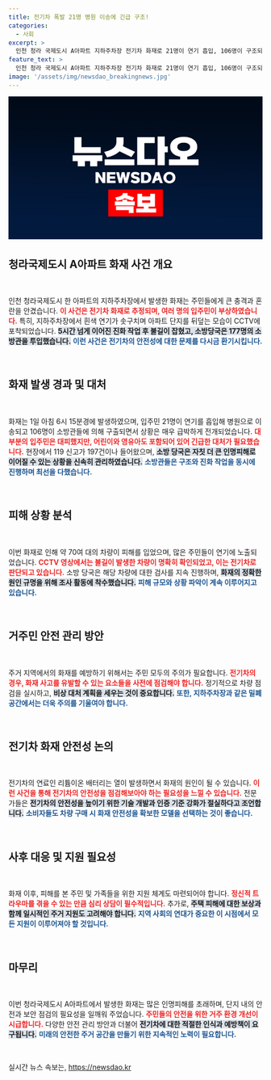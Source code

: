 ```yaml
---
title: 전기차 폭발 21명 병원 이송에 긴급 구조!
categories:
  - 사회
excerpt: >
  인천 청라 국제도시 A아파트 지하주차장 전기차 화재로 21명이 연기 흡입, 106명이 구조되는 대혼란이 발생했다. 70여 대 차량 피해 속, CCTV에 담긴 폭발 장면이 충격을 주고 있다. 지금 무슨 일이 벌어졌는지 확인해보세요!
feature_text: >
  인천 청라 국제도시 A아파트 지하주차장 전기차 화재로 21명이 연기 흡입, 106명이 구조되는 대혼란이 발생했다. 70여 대 차량 피해 속, CCTV에 담긴 폭발 장면이 충격을 주고 있다. 지금 무슨 일이 벌어졌는지 확인해보세요!
image: '/assets/img/newsdao_breakingnews.jpg'
---
```


<p><img src="/assets/img/newsdao_breakingnews.jpg" alt="cryptoinkorea 속보" /></p>

<h2 data-ke-size="size26">청라국제도시 A아파트 화재 사건 개요</h2>

<p data-ke-size="size16">&nbsp;</p>

<p>인천 청라국제도시 한 아파트의 지하주차장에서 발생한 화재는 주민들에게 큰 충격과 혼란을 안겼습니다. <b><span style="color: #ee2323;">이 사건은 전기차 화재로 추정되며, 여러 명의 입주민이 부상하였습니다.</span></b> 특히, 지하주차장에서 흰색 연기가 솟구치며 아파트 단지를 뒤덮는 모습이 CCTV에 포착되었습니다. <b><span style="background-color: #21538527;">5시간 넘게 이어진 진화 작업 후 불길이 잡혔고, 소방당국은 177명의 소방관을 투입했습니다.</span></b> <b><span style="color: #1a5490;">이런 사건은 전기차의 안전성에 대한 문제를 다시금 환기시킵니다.</span></b> </p>

<p data-ke-size="size16">&nbsp;</p>

<h2 data-ke-size="size26">화재 발생 경과 및 대처</h2>

<p data-ke-size="size16">&nbsp;</p>

<p>화재는 1일 아침 6시 15분경에 발생하였으며, 입주민 21명이 연기를 흡입해 병원으로 이송되고 106명이 소방관들에 의해 구출되면서 상황은 매우 급박하게 전개되었습니다. <b><span style="color: #ee2323;">대부분의 입주민은 대피했지만, 어린이와 영유아도 포함되어 있어 긴급한 대처가 필요했습니다.</span></b> 현장에서 119 신고가 197건이나 들어왔으며, <b><span style="background-color: #21538527;">소방 당국은 자칫 더 큰 인명피해로 이어질 수 있는 상황을 신속히 관리하였습니다.</span></b> <b><span style="color: #1a5490;">소방관들은 구조와 진화 작업을 동시에 진행하며 최선을 다했습니다.</span></b></p>

<p data-ke-size="size16">&nbsp;</p>

<h2 data-ke-size="size26">피해 상황 분석</h2>

<p data-ke-size="size16">&nbsp;</p>

<p>이번 화재로 인해 약 70여 대의 차량이 피해를 입었으며, 많은 주민들이 연기에 노출되었습니다. <b><span style="color: #ee2323;">CCTV 영상에서는 불길이 발생한 차량이 명확히 확인되었고, 이는 전기차로 판단되고 있습니다.</span></b> 소방 당국은 해당 차량에 대한 검사를 지속 진행하며, <b><span style="background-color: #21538527;">화재의 정확한 원인 규명을 위해 조사 활동에 착수했습니다.</span></b> <b><span style="color: #1a5490;">피해 규모와 상황 파악이 계속 이루어지고 있습니다.</span></b></p>

<p data-ke-size="size16">&nbsp;</p>

<h2 data-ke-size="size26">거주민 안전 관리 방안</h2>

<p data-ke-size="size16">&nbsp;</p>

<p>주거 지역에서의 화재를 예방하기 위해서는 주민 모두의 주의가 필요합니다. <b><span style="color: #ee2323;">전기차의 경우, 화재 사고를 유발할 수 있는 요소들을 사전에 점검해야 합니다.</span></b> 정기적으로 차량 점검을 실시하고, <b><span style="background-color: #21538527;">비상 대처 계획을 세우는 것이 중요합니다.</span></b> <b><span style="color: #1a5490;">또한, 지하주차장과 같은 밀폐 공간에서는 더욱 주의를 기울여야 합니다.</span></b></p>

<p data-ke-size="size16">&nbsp;</p>

<h2 data-ke-size="size26">전기차 화재 안전성 논의</h2>

<p data-ke-size="size16">&nbsp;</p>

<p>전기차의 연료인 리튬이온 배터리는 열이 발생하면서 화재의 원인이 될 수 있습니다. <b><span style="color: #ee2323;">이런 사건을 통해 전기차의 안전성을 점검해보아야 하는 필요성을 느낄 수 있습니다.</span></b> 전문가들은 <b><span style="background-color: #21538527;">전기차의 안전성을 높이기 위한 기술 개발과 인증 기준 강화가 절실하다고 조언합니다.</span></b> <b><span style="color: #1a5490;">소비자들도 차량 구매 시 화재 안전성을 확보한 모델을 선택하는 것이 좋습니다.</span></b></p>

<p data-ke-size="size16">&nbsp;</p>

<h2 data-ke-size="size26">사후 대응 및 지원 필요성</h2>

<p data-ke-size="size16">&nbsp;</p>

<p>화재 이후, 피해를 본 주민 및 가족들을 위한 지원 체계도 마련되어야 합니다. <b><span style="color: #ee2323;">정신적 트라우마를 겪을 수 있는 만큼 심리 상담이 필수적입니다.</span></b> 추가로, <b><span style="background-color: #21538527;">주택 피해에 대한 보상과 함께 일시적인 주거 지원도 고려해야 합니다.</span></b> <b><span style="color: #1a5490;">지역 사회의 연대가 중요한 이 시점에서 모든 지원이 이루어져야 할 것입니다.</span></b></p>

<p data-ke-size="size16">&nbsp;</p>

<h2 data-ke-size="size26">마무리</h2>

<p data-ke-size="size16">&nbsp;</p>

<p>이번 청라국제도시 A아파트에서 발생한 화재는 많은 인명피해를 초래하며, 단지 내의 안전과 보안 점검의 필요성을 일깨워 주었습니다. <b><span style="color: #ee2323;">주민들의 안전을 위한 거주 환경 개선이 시급합니다.</span></b> 다양한 안전 관리 방안과 더불어 <b><span style="background-color: #21538527;">전기차에 대한 적절한 인식과 예방책이 요구됩니다.</span></b> <b><span style="color: #1a5490;">미래의 안전한 주거 공간을 만들기 위한 지속적인 노력이 필요합니다.</span></b> </p>

<p data-ke-size="size16">&nbsp;</p>
실시간 뉴스 속보는, <a href="https://newsdao.kr" rel="dofollow">https://newsdao.kr</a>


